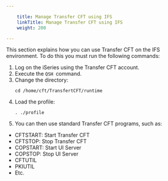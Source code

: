 ```yaml
---

    title: Manage Transfer CFT using IFS
    linkTitle: Manage Transfer CFT using IFS
    weight: 200

---
```

This section explains how you can use Transfer CFT on the IFS environment. To do this you must run the following commands:

1. Log on the iSeries using the Transfer CFT account.
1. Execute the <span class="code">`QSH `</span>command.
1. Change the directory:
    ```
    cd /home/cft/TransfertCFT/runtime
    ```
1. Load the profile:
    ```
    . ./profile
    ```
1. You can then use standard Transfer CFT programs, such as:

- CFTSTART: Start Transfer CFT
- CFTSTOP: Stop Transfer CFT
- COPSTART: Start UI Server
- COPSTOP: Stop UI Server
- CFTUTIL
- PKIUTIL
- Etc.
